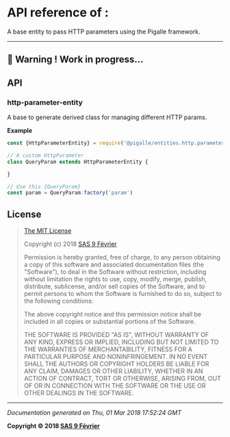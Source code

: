 # API reference of :

A base entity to pass HTTP parameters using the Pigalle framework.

---
&#x1F34E; **__Warning !__ Work in progress...**
---
## API

<a name="module_http-parameter-entity"></a>

### http-parameter-entity
A base to generate derived class for managing different HTTP params.

**Example**  
```js
const {HttpParameterEntity} = require('@pigalle/entities.http.parameter')

// A custom HttpParameter
class QueryParam extends HttpParameterEntity {

}

// Use this {QueryParam}
const param = QueryParam.factory('param')
```
## <a name="license"> License

>
> [The MIT License](https://opensource.org/licenses/MIT)
>
> Copyright (c) 2018 [SAS 9 Février](https://9fevrier.com/)
>
> Permission is hereby granted, free of charge, to any person obtaining a copy
> of this software and associated documentation files (the "Software"), to deal
> in the Software without restriction, including without limitation the rights
> to use, copy, modify, merge, publish, distribute, sublicense, and/or sell
> copies of the Software, and to permit persons to whom the Software is
> furnished to do so, subject to the following conditions:
>
> The above copyright notice and this permission notice shall be included in all
> copies or substantial portions of the Software.
>
> THE SOFTWARE IS PROVIDED "AS IS", WITHOUT WARRANTY OF ANY KIND, EXPRESS OR
> IMPLIED, INCLUDING BUT NOT LIMITED TO THE WARRANTIES OF MERCHANTABILITY,
> FITNESS FOR A PARTICULAR PURPOSE AND NONINFRINGEMENT. IN NO EVENT SHALL THE
>AUTHORS OR COPYRIGHT HOLDERS BE LIABLE FOR ANY CLAIM, DAMAGES OR OTHER
> LIABILITY, WHETHER IN AN ACTION OF CONTRACT, TORT OR OTHERWISE, ARISING FROM,
> OUT OF OR IN CONNECTION WITH THE SOFTWARE OR THE USE OR OTHER DEALINGS IN THE
> SOFTWARE.
>

***

_Documentation generated on Thu, 01 Mar 2018 17:52:24 GMT_

**Copyright &copy; 2018 [SAS 9 Février](https://9fevrier.com/)**
